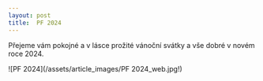 ```yaml
---
layout: post
title:  PF 2024
---
```


Přejeme vám pokojné a v lásce prožité vánoční svátky a vše dobré v novém roce 2024.

![PF 2024](/assets/article_images/PF 2024_web.jpg!)

